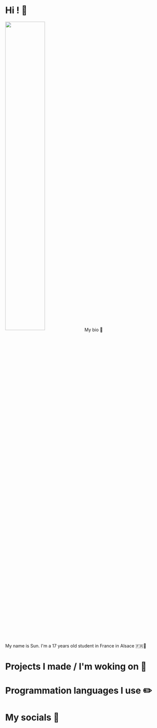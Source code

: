 # Hi ! 👋
<picture>
    <img align="center" width="50%" src="https://media1.tenor.com/m/XLnZZ0sIsQ4AAAAd/wallace-wells-wallace.gif>
</picture>

# My bio 💬
My name is Sun. I'm a 17 years old student in France in Alsace 🇫🇷🥨

# Projects I made / I'm woking on 📝

# Programmation languages I use ✏️

# My socials 📱

